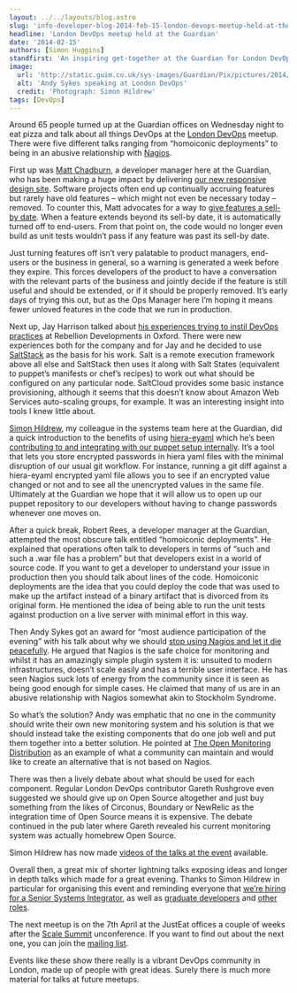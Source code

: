 ```yaml
---
layout: ../../layouts/blog.astro
slug: 'info-developer-blog-2014-feb-15-london-devops-meetup-held-at-the-guardian'
headline: 'London DevOps meetup held at the Guardian'
date: '2014-02-15'
authors: [Simon Huggins]
standfirst: 'An inspiring get-together at the Guardian for London DevOps where members of the community swapped ideas about various development and operations techniques for building better software.'
image:
  url: 'http://static.guim.co.uk/sys-images/Guardian/Pix/pictures/2014/2/15/1392423144552/05e52fb5-2b14-4966-ab9c-f32682a788f9-1024x768.jpeg'
  alt: 'Andy Sykes speaking at London DevOps'
  credit: 'Photograph: Simon Hildrew'
tags: [DevOps]
---
```


Around 65 people turned up at the Guardian offices on Wednesday night to eat pizza and talk about all things DevOps at the [London DevOps](https://groups.google.com/forum/#!forum/london-devops) meetup. There were five different talks ranging from “homoiconic deployments” to being in an abusive relationship with [Nagios](http://www.nagios.org/).

First up was [Matt Chadburn](https://www.theguardian.com/profile/matt-chadburn), a developer manager here at the Guardian, who has been making a huge impact by delivering [our new responsive design site](https://www.theguardian.com/uk?view=mobile). Software projects often end up continually accruing features but rarely have old features – which might not even be necessary today – removed. To counter this, Matt advocates for a way to [give features a sell-by date](http://matt.chadburn.co.uk/notes/apoptosis.html). When a feature extends beyond its sell-by date, it is automatically turned off to end-users. From that point on, the code would no longer even build as unit tests wouldn’t pass if any feature was past its sell-by date.

Just turning features off isn’t very palatable to product managers, end-users or the business in general, so a warning is generated a week before they expire. This forces developers of the product to have a conversation with the relevant parts of the business and jointly decide if the feature is still useful and should be extended, or if it should be properly removed. It’s early days of trying this out, but as the Ops Manager here I’m hoping it means fewer unloved features in the code that we run in production.

Next up, Jay Harrison talked about [his experiences trying to instil DevOps practices](https://docs.google.com/a/guardian.co.uk/presentation/d/1DPbapT2kxd7UrHvbLr_Eo02Y-F8OSB6vSQq8ArSOI8o) at Rebellion Developments in Oxford. There were new experiences both for the company and for Jay and he decided to use [SaltStack](http://www.saltstack.com/community/) as the basis for his work. Salt is a remote execution framework above all else and SaltStack then uses it along with Salt States (equivalent to puppet’s manifests or chef’s recipes) to work out what should be configured on any particular node. SaltCloud provides some basic instance provisioning, although it seems that this doesn’t know about Amazon Web Services auto-scaling groups, for example. It was an interesting insight into tools I knew little about.

[Simon Hildrew](https://www.theguardian.com/profile/simon-hildrew), my colleague in the systems team here at the Guardian, did a quick introduction to the benefits of using [hiera-eyaml](https://github.com/TomPoulton/hiera-eyaml) which he’s been [contributing to and integrating with our puppet setup internally](https://www.theguardian.com/info/developer-blog/2014/feb/14/encrypting-sensitive-data-in-puppet). It’s a tool that lets you store encrypted passwords in hiera yaml files with the minimal disruption of our usual git workflow. For instance, running a git diff against a hiera-eyaml encrypted yaml file allows you to see if an encrypted value changed or not and to see all the unencrypted values in the same file. Ultimately at the Guardian we hope that it will allow us to open up our puppet repository to our developers without having to change passwords whenever one moves on.

After a quick break, Robert Rees, a developer manager at the Guardian, attempted the most obscure talk entitled “homoiconic deployments”. He explained that operations often talk to developers in terms of “such and such a .war file has a problem” but that developers exist in a world of source code. If you want to get a developer to understand your issue in production then you should talk about lines of the code. Homoiconic deployments are the idea that you could deploy the code that was used to make up the artifact instead of a binary artifact that is divorced from its original form. He mentioned the idea of being able to run the unit tests against production on a live server with minimal effort in this way.

Then Andy Sykes got an award for “most audience participation of the evening” with his talk about why we should [stop using Nagios and let it die peacefully](http://www.slideshare.net/superdupersheep/stop-using-nagios-so-it-can-die-peacefully). He argued that Nagios is the safe choice for monitoring and whilst it has an amazingly simple plugin system it is: unsuited to modern infrastructures, doesn’t scale easily and has a terrible user interface. He has seen Nagios suck lots of energy from the community since it is seen as being good enough for simple cases. He claimed that many of us are in an abusive relationship with Nagios somewhat akin to Stockholm Syndrome.

So what’s the solution? Andy was emphatic that no one in the community should write their own new monitoring system and his solution is that we should instead take the existing components that do one job well and put them together into a better solution. He pointed at [The Open Monitoring Distribution](http://omdistro.org/) as an example of what a community can maintain and would like to create an alternative that is not based on Nagios.

There was then a lively debate about what should be used for each component. Regular London DevOps contributor Gareth Rushgrove even suggested we should give up on Open Source altogether and just buy something from the likes of Circonus, Boundary or NewRelic as the integration time of Open Source means it is expensive. The debate continued in the pub later where Gareth revealed his current monitoring system was actually homebrew Open Source.

Simon Hildrew has now made [videos of the talks at the event](http://www.youtube.com/playlist?list=PLW0uaXBKV9j-l_0hgglPZsOQLXRVFAVgX) available.

Overall then, a great mix of shorter lightning talks exposing ideas and longer in depth talks which made for a great evening. Thanks to Simon Hildrew in particular for organising this event and reminding everyone that [we’re hiring for a Senior Systems Integrator](http://gs10.globalsuccessor.com/fe/tpl_GuardianNews01.asp?newms=jj&id=96413), as well as [graduate developers](http://gs10.globalsuccessor.com/fe/tpl_GuardianNews01.asp?newms=jj&id=96220) and [other roles](http://jobs.theguardian.com/searchjobs/?Keywords=guardian+news+and+media).

The next meetup is on the 7th April at the JustEat offices a couple of weeks after the [Scale Summit](http://www.scalesummit.org/) unconference. If you want to find out about the next one, you can join the [mailing list](https://groups.google.com/forum/#!forum/london-devops).

Events like these show there really is a vibrant DevOps community in London, made up of people with great ideas. Surely there is much more material for talks at future meetups.
